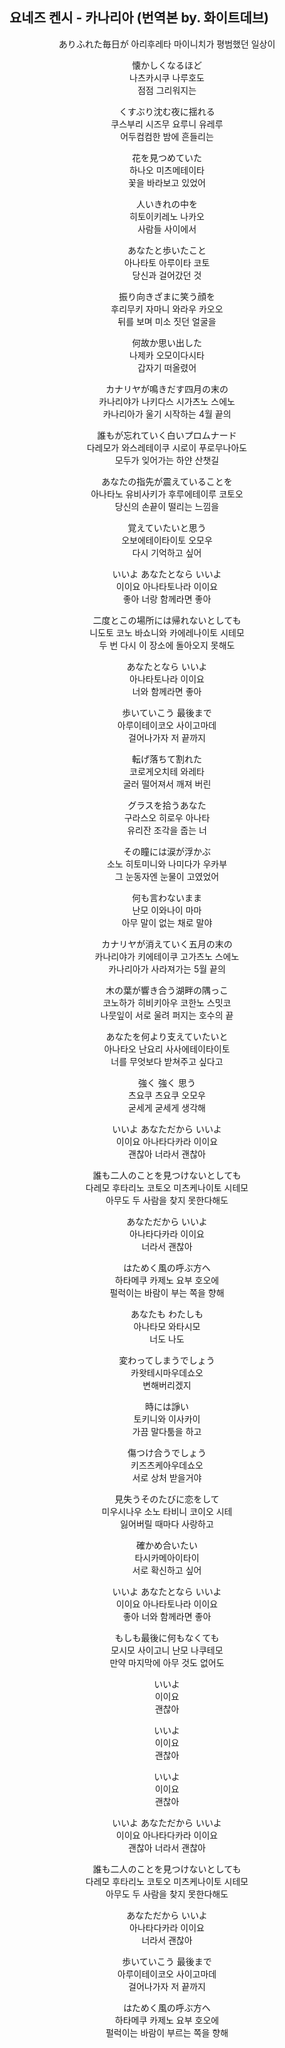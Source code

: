 ## 요네즈 켄시 - 카나리아 (번역본 by. 화이트데브)
<center>
ありふれた毎日が  
아리후레타 마이니치가  
평범했던 일상이  
  
懐かしくなるほど  
나츠카시쿠 나루호도  
점점 그리워지는  
  
くすぶり沈む夜に揺れる  
쿠스부리 시즈무 요루니 유레루  
어두컴컴한 밤에 흔들리는  
  
花を見つめていた  
하나오 미츠메테이타  
꽃을 바라보고 있었어  
  
人いきれの中を  
히토이키레노 나카오  
사람들 사이에서  
  
あなたと歩いたこと  
아나타토 아루이타 코토  
당신과 걸어갔던 것  
  
振り向きざまに笑う顔を  
후리무키 자마니 와라우 카오오  
뒤를 보며 미소 짓던 얼굴을  
  
何故か思い出した  
나제카 오모이다시타  
갑자기 떠올렸어  
  
カナリヤが鳴きだす四月の末の  
카나리야가 나키다스 시가츠노 스에노  
카나리아가 울기 시작하는 4월 끝의  
  
誰もが忘れていく白いプロムナード  
다레모가 와스레테이쿠 시로이 푸로무나아도  
모두가 잊어가는 하얀 산챗길  
  
あなたの指先が震えていることを  
아나타노 유비사키가 후루에테이루 코토오  
당신의 손끝이 떨리는 느낌을  
  
覚えていたいと思う  
오보에테이타이토 오모우  
다시 기억하고 싶어  
  
いいよ あなたとなら いいよ  
이이요 아나타토나라 이이요  
좋아 너랑 함께라면 좋아  
  
二度とこの場所には帰れないとしても  
니도토 코노 바쇼니와 카에레나이토 시테모  
두 번 다시 이 장소에 돌아오지 못해도  
  
あなたとなら いいよ  
아나타토나라 이이요  
너와 함께라면 좋아  
  
歩いていこう 最後まで  
아루이테이코오 사이고마데  
걸어나가자 저 끝까지  
  
転げ落ちて割れた  
코로게오치테 와레타  
굴러 떨어져서 깨져 버린  
  
グラスを拾うあなた  
구라스오 히로우 아나타  
유리잔 조각을 줍는 너  
  
その瞳には涙が浮かぶ  
소노 히토미니와 나미다가 우카부  
그 눈동자엔 눈물이 고였었어  
  
何も言わないまま  
난모 이와나이 마마  
아무 말이 없는 채로 말야  
  
カナリヤが消えていく五月の末の  
카나리야가 키에테이쿠 고가츠노 스에노  
카나리아가 사라져가는 5월 끝의  
  
木の葉が響き合う湖畔の隅っこ  
코노하가 히비키아우 코한노 스밋코  
나뭇잎이 서로 울려 퍼지는 호수의 끝  
  
あなたを何より支えていたいと  
아나타오 난요리 사사에테이타이토  
너를 무엇보다 받쳐주고 싶다고  
  
強く 強く 思う  
츠요쿠 츠요쿠 오모우  
굳세게 굳세게 생각해  
  
いいよ あなただから いいよ  
이이요 아나타다카라 이이요  
괜찮아 너라서 괜찮아  
  
誰も二人のことを見つけないとしても  
다레모 후타리노 코토오 미츠케나이토 시테모  
아무도 두 사람을 찾지 못한다해도  
  
あなただから いいよ  
아나타다카라 이이요  
너라서 괜찮아  
  
はためく風の呼ぶ方へ  
하타메쿠 카제노 요부 호오에  
펄럭이는 바람이 부는 쪽을 향해  
  
あなたも わたしも  
아나타모 와타시모  
너도 나도  
  
変わってしまうでしょう  
카왓테시마우데쇼오  
변해버리겠지  
  
時には諍い  
토키니와 이사카이  
가끔 말다툼을 하고  
  
傷つけ合うでしょう  
키즈츠케아우데쇼오  
서로 상처 받을거야  
  
見失うそのたびに恋をして  
미우시나우 소노 타비니 코이오 시테  
잃어버릴 때마다 사랑하고  
  
確かめ合いたい  
타시카메아이타이  
서로 확신하고 싶어  
  
いいよ あなたとなら いいよ  
이이요 아나타토나라 이이요  
좋아 너와 함께라면 좋아  
  
もしも最後に何もなくても  
모시모 사이고니 난모 나쿠테모  
만약 마지막에 아무 것도 없어도  
  
いいよ  
이이요  
괜찮아  
  
いいよ  
이이요  
괜찮아  
  
いいよ  
이이요  
괜찮아  
  
いいよ あなただから いいよ  
이이요 아나타다카라 이이요  
괜찮아 너라서 괜찮아  
  
誰も二人のことを見つけないとしても  
다레모 후타리노 코토오 미츠케나이토 시테모  
아무도 두 사람을 찾지 못한다해도  
  
あなただから いいよ  
아나타다카라 이이요  
너라서 괜찮아  
  
歩いていこう 最後まで  
아루이테이코오 사이고마데  
걸어나가자 저 끝까지  
  
はためく風の呼ぶ方へ  
하타메쿠 카제노 요부 호오에  
펄럭이는 바람이 부르는 쪽을 향해  
</center>
